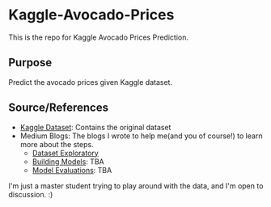 # Kaggle-Avocado-Prices
This is the repo for Kaggle Avocado Prices Prediction.

## Purpose
Predict the avocado prices given Kaggle dataset.

## Source/References
- [Kaggle Dataset](https://www.kaggle.com/neuromusic/avocado-prices): Contains the original dataset
- Medium Blogs: The blogs I wrote to help me(and you of course!) to learn more about the steps.
  - [Dataset Exploratory](https://medium.com/@chiahuiliu/kaggle-x-avocado-prices-1-3-4a816fbbefc6)
  - [Building Models](): TBA
  - [Model Evaluations](): TBA
  
I'm just a master student trying to play around with the data, and I'm open to discussion. :)
  


